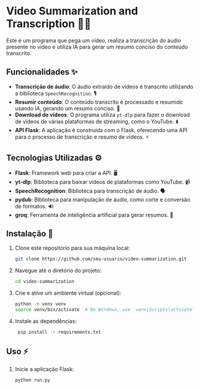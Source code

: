 # Video Summarization and Transcription 🎥📄

Este é um programa que pega um vídeo, realiza a transcrição do áudio presente no vídeo e utiliza IA para gerar um resumo conciso do conteúdo transcrito.

## Funcionalidades ✨

- **Transcrição de áudio**: O áudio extraído de vídeos é transcrito utilizando a biblioteca `SpeechRecognition`. 🎙️
- **Resumir conteúdo**: O conteúdo transcrito é processado e resumido usando IA, gerando um resumo conciso. 🤖
- **Download de vídeos**: O programa utiliza `yt-dlp` para fazer o download de vídeos de várias plataformas de streaming, como o YouTube. ⬇️
- **API Flask**: A aplicação é construída com o Flask, oferecendo uma API para o processo de transcrição e resumo de vídeos. ⚡

## Tecnologias Utilizadas ⚙️

- **Flask**: Framework web para criar a API. 🖥️
- **yt-dlp**: Biblioteca para baixar vídeos de plataformas como YouTube. 📹
- **SpeechRecognition**: Biblioteca para transcrição de áudio. 🗣️
- **pydub**: Biblioteca para manipulação de áudio, como corte e conversão de formatos. 🔊
- **groq**: Ferramenta de inteligência artificial para gerar resumos. 🧠

## Instalação 🚀

1. Clone este repositório para sua máquina local:

   ```bash
   git clone https://github.com/seu-usuario/video-summarization.git

2. Navegue até o diretório do projeto:

   ```bash
   cd video-summarization

3. Crie e ative um ambiente virtual (opcional):

   ```bash
   python -m venv venv
   source venv/bin/activate  # No Windows, use `venv\Scripts\activate`

4. Instale as dependências:

   ```bash
    pip install -r requirements.txt

## Uso ⚡

1. Inicie a aplicação Flask:

   ```bash
   python run.py



